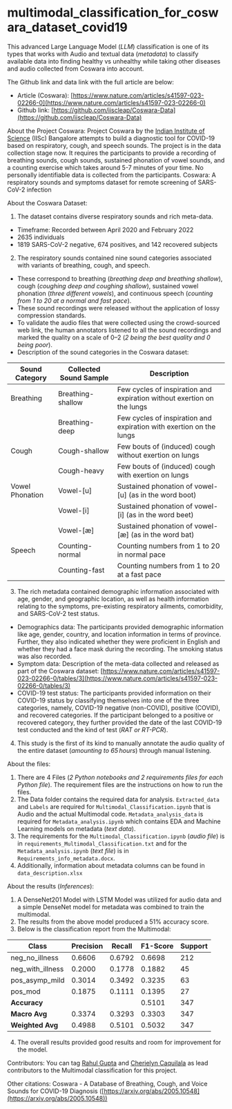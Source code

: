 # multimodal_classification_for_coswara_dataset_covid19
This advanced Large Language Model (<i>LLM</i>) classification is one of its types that works with Audio and textual data (<i>metadata</i>) to classify available data into finding healthy vs unhealthy while taking other diseases and audio collected from Coswara into account.

The Github link and data link with the full article are below:
* Article (Coswara): [https://www.nature.com/articles/s41597-023-02266-0](https://www.nature.com/articles/s41597-023-02266-0)
* Github link: [https://github.com/iiscleap/Coswara-Data](https://github.com/iiscleap/Coswara-Data)

About the Project Coswara:
Project Coswara by the [Indian Institute of Science](https://www.iisc.ac.in/) (IISc) Bangalore attempts to build a diagnostic tool for COVID-19 based on respiratory, cough, and speech sounds. The project is in the data collection stage now. It requires the participants to provide a recording of breathing sounds, cough sounds, sustained phonation of vowel sounds, and a counting exercise which takes around 5-7 minutes of your time. No personally identifiable data is collected from the participants.
Coswara: A respiratory sounds and symptoms dataset for remote screening of SARS-CoV-2 infection

About the Coswara Dataset:

1.	The dataset contains diverse respiratory sounds and rich meta-data.
  * Timeframe: Recorded between April 2020 and February 2022 
  *	2635 individuals 
  *	1819 SARS-CoV-2 negative, 674 positives, and 142 recovered subjects

2.	The respiratory sounds contained nine sound categories associated with variants of breathing, cough, and speech. 
  *	These correspond to breathing (<i>breathing deep and breathing shallow</i>), cough (<i>coughing deep and coughing shallow</i>), sustained vowel phonation (<i>three different vowels</i>), and continuous speech (<i>counting from 1 to 20 at a normal and fast pace</i>).
  *	These sound recordings were released without the application of lossy compression standards.
  *	To validate the audio files that were collected using the crowd-sourced web link, the human annotators listened to all the sound recordings and marked the quality on a scale of 0–2 (<i>2 being the best quality and 0 being poor</i>). 
  *	Description of the sound categories in the Coswara dataset:

| Sound Category    | Collected Sound Sample | Description                                                    |
|-------------------|-------------------------|----------------------------------------------------------------|
| Breathing     | Breathing-shallow       | Few cycles of inspiration and expiration without exertion on the lungs |
|                   | Breathing-deep          | Few cycles of inspiration and expiration with exertion on the lungs    |
| Cough         | Cough-shallow           | Few bouts of (induced) cough without exertion on lungs                |
|                   | Cough-heavy             | Few bouts of (induced) cough with exertion on lungs                   |
| Vowel Phonation| Vowel-[u]               | Sustained phonation of vowel-[u] (as in the word boot)                |
|                   | Vowel-[i]               | Sustained phonation of vowel-[i] (as in the word beet)                |
|                   | Vowel-[æ]               | Sustained phonation of vowel-[æ] (as in the word bat)                 |
| Speech        | Counting-normal         | Counting numbers from 1 to 20 in normal pace                          |
|                   | Counting-fast           | Counting numbers from 1 to 20 at a fast pace                            |

 

3.	The rich metadata contained demographic information associated with age, gender, and geographic location, as well as health information relating to the symptoms, pre-existing respiratory ailments, comorbidity, and SARS-CoV-2 test status.
  *	Demographics data: The participants provided demographic information like age, gender, country, and location information in terms of province. Further, they also indicated whether they were proficient in English and whether they had a face mask during the recording. The smoking status was also recorded.
  *	Symptom data: Description of the meta-data collected and released as part of the Coswara dataset:
  [https://www.nature.com/articles/s41597-023-02266-0/tables/3](https://www.nature.com/articles/s41597-023-02266-0/tables/3)
  *	COVID-19 test status: The participants provided information on their COVID-19 status by classifying themselves into one of the three categories, namely, COVID-19 negative (non-COVID), positive (COVID), and recovered categories. If the participant belonged to a positive or recovered category, they further provided the date of the last COVID-19 test conducted and the kind of test (<i>RAT or RT-PCR</i>).

4.	This study is the first of its kind to manually annotate the audio quality of the entire dataset (<i>amounting to 65 hours</i>) through manual listening.

About the files:
1. There are 4 Files (<i>2 Python notebooks and 2 requirements files for each Python file</i>). The requirement files are the instructions on how to run the files.
2. The Data folder contains the required data for analysis. <code>Extracted_data</code> and <code>Labels</code> are required for <code>Multimodal_Classification.ipynb</code> that is Audio and the actual Multimodal code. <code>Metadata_analysis_data</code> is required for <code>Metadata_analysis.ipynb</code> which contains EDA and Machine Learning models on metadata (<i>text data</i>).
3. The requirements for the <code>Multimodal_Classification.ipynb</code> (<i>audio file</i>) is in <code>requirements_Multimodal_Classification.txt</code> and for the <code>Metadata_analysis.ipynb</code> (<i>text file</i>) is in <code>Requirements_info_metadata.docx</code>.
4. Additionally, information about metadata columns can be found in <code>data_description.xlsx</code>

About the results (<i>Inferences</i>):
1. A DenseNet201 Model with LSTM Model was utilized for audio data and a simple DenseNet model for metadata was combined to train the multimodal.
2. The results from the above model produced a 51% accuracy score.
3. Below is the classification report from the Multimodal:
   
| Class               | Precision | Recall | F1-Score | Support |
|---------------------|-----------|--------|----------|---------|
| neg_no_illness      | 0.6606    | 0.6792 | 0.6698   | 212     |
| neg_with_illness    | 0.2000    | 0.1778 | 0.1882   | 45      |
| pos_asymp_mild      | 0.3014    | 0.3492 | 0.3235   | 63      |
| pos_mod             | 0.1875    | 0.1111 | 0.1395   | 27      |
| **Accuracy**        |           |        | 0.5101   | 347     |
| **Macro Avg**       | 0.3374    | 0.3293 | 0.3303   | 347     |
| **Weighted Avg**    | 0.4988    | 0.5101 | 0.5032   | 347     |

4. The overall results provided good results and room for improvement for the model.

Contributors: You can tag [Rahul Gupta](https://www.linkedin.com/in/rahul-gupta-a31749166/) and [Cherielyn Caquilala](https://github.com/cheryeleen) as lead contributors to the Multimodal classification for this project.

Other citations:
Coswara - A Database of Breathing, Cough, and Voice Sounds for COVID-19 Diagnosis ([https://arxiv.org/abs/2005.10548](https://arxiv.org/abs/2005.10548))

